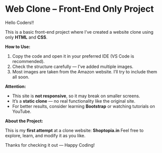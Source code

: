 # Web Clone – Front-End Only Project

Hello Coders!!

This is a basic front-end project where I’ve created a website clone using only **HTML** and **CSS**.

**How to Use:**

1. Copy the code and open it in your preferred IDE (VS Code is recommended).
2. Check the structure carefully — I’ve added multiple images.
3. Most images are taken from the Amazon website. I’ll try to include them all soon.

**Attention:**

   - This site is **not responsive**, so it may break on smaller screens.
   - It’s a **static clone** — no real functionality like the original site.
   - For better results, consider learning **Bootstrap** or watching tutorials on YouTube.

**About the Project:**

This is my **first attempt** at a clone website: **Shoptopia.in**
Feel free to explore, learn, and modify it as you like.

Thanks for checking it out — Happy Coding!